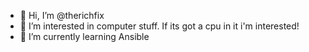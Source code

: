 - 👋 Hi, I’m @therichfix
- 👀 I’m interested in computer stuff. If its got a cpu in it i'm interested!
- 🌱 I’m currently learning Ansible

<!---
therichfix/therichfix is a ✨ special ✨ repository because its `README.md` (this file) appears on your GitHub profile.
You can click the Preview link to take a look at your changes.
--->
